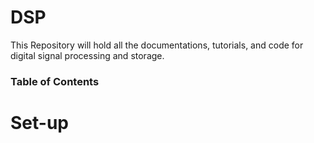 # DSP 
This Repository will hold all the documentations, tutorials, and code for digital signal processing and storage.

### Table of Contents
# Set-up
